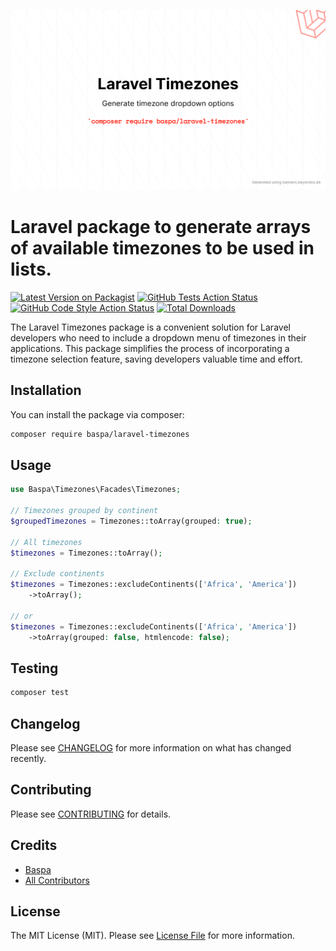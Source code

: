 <!-- Link to iamage in docs directory -->

![Banner](/docs/banner.png)

# Laravel package to generate arrays of available timezones to be used in lists.

[![Latest Version on Packagist](https://img.shields.io/packagist/v/baspa/laravel-timezones.svg?style=flat-square)](https://packagist.org/packages/baspa/laravel-timezones)
[![GitHub Tests Action Status](https://img.shields.io/github/actions/workflow/status/baspa/laravel-timezones/run-tests.yml?branch=main&label=tests&style=flat-square)](https://github.com/baspa/laravel-timezones/actions?query=workflow%3Arun-tests+branch%3Amain)
[![GitHub Code Style Action Status](https://img.shields.io/github/actions/workflow/status/baspa/laravel-timezones/fix-php-code-style-issues.yml?branch=main&label=code%20style&style=flat-square)](https://github.com/baspa/laravel-timezones/actions?query=workflow%3A"Fix+PHP+code+style+issues"+branch%3Amain)
[![Total Downloads](https://img.shields.io/packagist/dt/baspa/laravel-timezones.svg?style=flat-square)](https://packagist.org/packages/baspa/laravel-timezones)

The Laravel Timezones package is a convenient solution for Laravel developers who need to include a dropdown menu of timezones in their applications. This package simplifies the process of incorporating a timezone selection feature, saving developers valuable time and effort.

## Installation

You can install the package via composer:

```bash
composer require baspa/laravel-timezones
```

## Usage

```php
use Baspa\Timezones\Facades\Timezones;

// Timezones grouped by continent
$groupedTimezones = Timezones::toArray(grouped: true);

// All timezones 
$timezones = Timezones::toArray();

// Exclude continents
$timezones = Timezones::excludeContinents(['Africa', 'America'])
    ->toArray();

// or
$timezones = Timezones::excludeContinents(['Africa', 'America'])
    ->toArray(grouped: false, htmlencode: false);
```

## Testing

```bash
composer test
```

## Changelog

Please see [CHANGELOG](CHANGELOG.md) for more information on what has changed recently.

## Contributing

Please see [CONTRIBUTING](CONTRIBUTING.md) for details.

## Credits

- [Baspa](https://github.com/Baspa)
- [All Contributors](../../contributors)

## License

The MIT License (MIT). Please see [License File](LICENSE.md) for more information.
